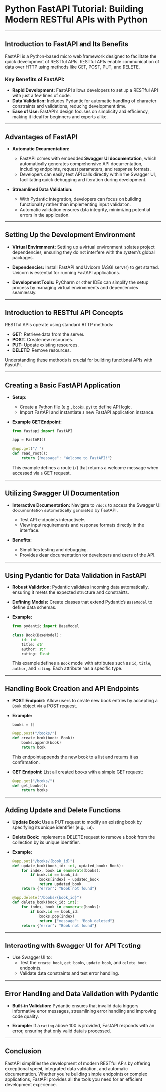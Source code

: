 # Python FastAPI Tutorial: Building Modern RESTful APIs with Python

---

## Introduction to FastAPI and Its Benefits
FastAPI is a Python-based micro web framework designed to facilitate the quick development of RESTful APIs. RESTful APIs enable communication of data over HTTP using methods like GET, POST, PUT, and DELETE.

### **Key Benefits of FastAPI:**
- **Rapid Development:** FastAPI allows developers to set up a RESTful API with just a few lines of code.
- **Data Validation:** Includes Pydantic for automatic handling of character constraints and validations, reducing development time.
- **Ease of Use:** FastAPI’s design focuses on simplicity and efficiency, making it ideal for beginners and experts alike.

---

## Advantages of FastAPI

- **Automatic Documentation:**
  - FastAPI comes with embedded **Swagger UI documentation**, which automatically generates comprehensive API documentation, including endpoints, request parameters, and response formats.
  - Developers can easily test API calls directly within the Swagger UI, facilitating quick debugging and iteration during development.

- **Streamlined Data Validation:**
  - With Pydantic integration, developers can focus on building functionality rather than implementing input validation.
  - Automatic validation ensures data integrity, minimizing potential errors in the application.

---

## Setting Up the Development Environment

- **Virtual Environment:**
  Setting up a virtual environment isolates project dependencies, ensuring they do not interfere with the system’s global packages.

- **Dependencies:**
  Install FastAPI and Uvicorn (ASGI server) to get started. Uvicorn is essential for running FastAPI applications.

- **Development Tools:**
  PyCharm or other IDEs can simplify the setup process by managing virtual environments and dependencies seamlessly.

---

## Introduction to RESTful API Concepts

RESTful APIs operate using standard HTTP methods:
- **GET:** Retrieve data from the server.
- **POST:** Create new resources.
- **PUT:** Update existing resources.
- **DELETE:** Remove resources.

Understanding these methods is crucial for building functional APIs with FastAPI.

---

## Creating a Basic FastAPI Application

- **Setup:**
  - Create a Python file (e.g., `books.py`) to define API logic.
  - Import FastAPI and instantiate a new FastAPI application instance.

- **Example GET Endpoint:**
  ```python
  from fastapi import FastAPI

  app = FastAPI()

  @app.get("/ ")
  def read_root():
      return {"message": "Welcome to FastAPI!"}
  ```
  This example defines a route (`/`) that returns a welcome message when accessed via a GET request.

---

## Utilizing Swagger UI Documentation

- **Interactive Documentation:**
  Navigate to `/docs` to access the Swagger UI documentation automatically generated by FastAPI.
  - Test API endpoints interactively.
  - View input requirements and response formats directly in the interface.

- **Benefits:**
  - Simplifies testing and debugging.
  - Provides clear documentation for developers and users of the API.

---

## Using Pydantic for Data Validation in FastAPI

- **Robust Validation:**
  Pydantic validates incoming data automatically, ensuring it meets the expected structure and constraints.

- **Defining Models:**
  Create classes that extend Pydantic’s `BaseModel` to define data schemas.

- **Example:**
  ```python
  from pydantic import BaseModel

  class Book(BaseModel):
      id: int
      title: str
      author: str
      rating: float
  ```
  This example defines a `Book` model with attributes such as `id`, `title`, `author`, and `rating`. Each attribute has a specific type.

---

## Handling Book Creation and API Endpoints

- **POST Endpoint:**
  Allow users to create new book entries by accepting a `Book` object via a POST request.

- **Example:**
  ```python
  books = []

  @app.post("/books/")
  def create_book(book: Book):
      books.append(book)
      return book
  ```
  This endpoint appends the new book to a list and returns it as confirmation.

- **GET Endpoint:**
  List all created books with a simple GET request:
  ```python
  @app.get("/books/")
  def get_books():
      return books
  ```

---

## Adding Update and Delete Functions

- **Update Book:**
  Use a PUT request to modify an existing book by specifying its unique identifier (e.g., `id`).

- **Delete Book:**
  Implement a DELETE request to remove a book from the collection by its unique identifier.

- **Example:**
  ```python
  @app.put("/books/{book_id}")
  def update_book(book_id: int, updated_book: Book):
      for index, book in enumerate(books):
          if book.id == book_id:
              books[index] = updated_book
              return updated_book
      return {"error": "Book not found"}

  @app.delete("/books/{book_id}")
  def delete_book(book_id: int):
      for index, book in enumerate(books):
          if book.id == book_id:
              books.pop(index)
              return {"message": "Book deleted"}
      return {"error": "Book not found"}
  ```

---

## Interacting with Swagger UI for API Testing

- Use Swagger UI to:
  - Test the `create_book`, `get_books`, `update_book`, and `delete_book` endpoints.
  - Validate data constraints and test error handling.

---

## Error Handling and Data Validation with Pydantic

- **Built-in Validation:**
  Pydantic ensures that invalid data triggers informative error messages, streamlining error handling and improving code quality.

- **Example:**
  If a `rating` above 100 is provided, FastAPI responds with an error, ensuring that only valid data is processed.

---

## Conclusion
FastAPI simplifies the development of modern RESTful APIs by offering exceptional speed, integrated data validation, and automatic documentation. Whether you're building simple endpoints or complex applications, FastAPI provides all the tools you need for an efficient development experience.

